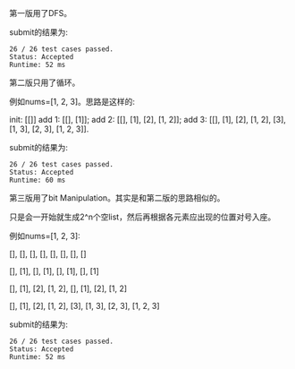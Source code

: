 第一版用了DFS。

submit的结果为:
```
26 / 26 test cases passed.
Status: Accepted
Runtime: 52 ms
```

第二版只用了循环。

例如nums=[1, 2, 3]。思路是这样的:

init: [[]]
add 1: [[], [1]];
add 2: [[], [1], [2], [1, 2]];
add 3: [[], [1], [2], [1, 2], [3], [1, 3], [2, 3], [1, 2, 3]].

submit的结果为:
```
26 / 26 test cases passed.
Status: Accepted
Runtime: 60 ms
```

第三版用了bit Manipulation。其实是和第二版的思路相似的。

只是会一开始就生成2^n个空list，然后再根据各元素应出现的位置对号入座。

例如nums=[1, 2, 3]:

[], [], [], [], [], [], [], []

[], [1], [], [1], [], [1], [], [1]

[], [1], [2], [1, 2], [], [1], [2], [1, 2]

[], [1], [2], [1, 2], [3], [1, 3], [2, 3], [1, 2, 3]

submit的结果为:
```
26 / 26 test cases passed.
Status: Accepted
Runtime: 52 ms
```

